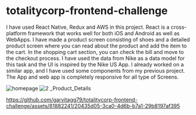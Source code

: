 # totalitycorp-frontend-challenge

I have used React Native, Redux and AWS in this project. React is a cross-platform framework that works well for both iOS and Android as well as WebApps. I have made a product screen consisting of shoes and a detailed product screen where you can read about the product and add the item to the cart. In the shopping cart section, you can check the bill and move to the checkout process. I have used the data from Nike as a data model for this task and the UI is inspired by the Nike US App. I already worked on a similar app, and I have used some components from my previous project. The App and web app is completely responsive for all type of Screens.


![homepage](https://github.com/garvitagg79/totalitycorp-frontend-challenge/assets/81882241/7c2b7cc2-0f35-43b0-9533-4b31c5639423)
![2 _Product_Details](https://github.com/garvitagg79/totalitycorp-frontend-challenge/assets/81882241/420cebe5-dfe0-498a-b6a6-26d61c4e3b10)


https://github.com/garvitagg79/totalitycorp-frontend-challenge/assets/81882241/20435d05-3ca0-4d6b-b7a1-29b8197af395

